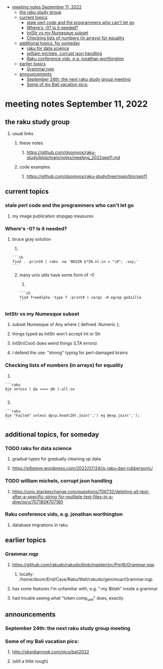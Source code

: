 - [meeting notes September 11, 2022](#org32dd67c)
  - [the raku study group](#orgc5b194f)
  - [current topics](#orgeafae13)
    - [stale perl code and the programmers who can't let go](#orge5f7081)
    - [Where's -0?  Is it needed?](#org95763cd)
    - [IntStr vs my Numesque subset](#orgc0cfd2a)
    - [Checking lists of numbers (in arrays) for equality](#org9fc0efd)
  - [additional topics, for someday](#org31dd0f2)
    - [raku for data science](#org3e6a0e9)
    - [william michels, corrupt json handling](#org887163f)
    - [Raku conference vids, e.g. jonathan worthington](#orga0f61d8)
  - [earlier topics](#org84c0e7b)
    - [Grammar.nqp](#org023f4ad)
  - [announcements](#org9a5a249)
    - [September 24th: the next raku study group meeting](#orga90ccd9)
    - [Some of my Bali vacation pics:](#org3787daf)


<a id="org32dd67c"></a>

# meeting notes September 11, 2022


<a id="orgc5b194f"></a>

## the raku study group

1.  usual links

    1.  these notes
    
        1.  <https://github.com/doomvox/raku-study/blob/main/notes/meeting_2022sep11.md>
    
    2.  code examples
    
        1.  <https://github.com/doomvox/raku-study/tree/main/bin/sep11>


<a id="orgeafae13"></a>

## current topics


<a id="orge5f7081"></a>

### stale perl code and the programmers who can't let go

1.  my image publication stopgap measures


<a id="org95763cd"></a>

### Where's -0?  Is it needed?

1.  bruce gray solution

    1.  
    
        ```sh
        find . -print0 | raku -ne 'BEGIN $*IN.nl-in = "\0"; .say;'
        ```
    
    2.  many unix utils have some form of -0
    
        1.  
        
            ```sh
            find TreeAlpha -type f -print0 | xargs -0 egrep godzilla
            ```


<a id="orgc0cfd2a"></a>

### IntStr vs my Numesque subset

1.  subset Numesque of Any where { defined .Numeric };

2.  things typed as IntStr won't accept Int or Str

3.  IntStr(Cool) does weird things (LTA errors)

4.  I defend the use: "strong" typing for perl-damaged brains


<a id="org9fc0efd"></a>

### Checking lists of numbers (in arrays) for equality

1.  

    ```raku
    die unless ( @a »==« @b ).all.so
    ```

2.  

    ```raku
    die "Failed" unless @pcp.head(20).join(',') eq @exp.join(',');
    ```


<a id="org31dd0f2"></a>

## additional topics, for someday


<a id="org3e6a0e9"></a>

### TODO raku for data science

1.  gradual types for gradually cleaning up data

2.  <https://p6steve.wordpress.com/2022/07/24/is-raku-dan-rubbersonic/>


<a id="org887163f"></a>

### TODO william michels, corrupt json handling

1.  <https://unix.stackexchange.com/questions/706732/deleting-all-text-after-a-specific-string-for-multiple-text-files-in-a-directory/707180#707180>


<a id="orga0f61d8"></a>

### Raku conference vids, e.g. jonathan worthington

1.  database migrations in raku


<a id="org84c0e7b"></a>

## earlier topics


<a id="org023f4ad"></a>

### Grammar.nqp

1.  <https://github.com/rakudo/rakudo/blob/master/src/Perl6/Grammar.nqp>

    1.  locally: /home/doom/End/Cave/Raku/Wall/rakudo/gen/moar/Grammar.nqp

2.  has some features I'm unfamiliar with, e.g. ":my $blah" inside a grammar

3.  had trouble seeing what "token comp<sub>unit</sub>" does, exactly


<a id="org9a5a249"></a>

## announcements


<a id="orga90ccd9"></a>

### September 24th: the next raku study group meeting


<a id="org3787daf"></a>

### Some of my Bali vacation pics:

1.  <http://obsidianrook.com/pics/bali2022>

2.  (still a little rough)
